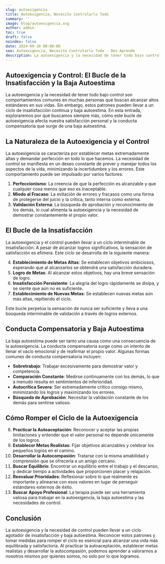 ```yaml
---
slug: autoexigencia
title: Autoexigencia, Necesito Controlarlo Todo
summary: ''
image: blog/autoexigencia.svg
author: admin
toc: true
draft: false
noindex: false
date: 2024-09-30 00:00:00
seo: Autoexigencia, Necesito Controlarlo Todo - Des-Aprende
description: La autoexigencia y la necesidad de tener todo bajo control son comportamientos comunes en muchas personas que buscan alcanzar altos estándares en sus…
---
```


## Autoexigencia y Control: El Bucle de la Insatisfacción y la Baja Autoestima

La autoexigencia y la necesidad de tener todo bajo control son comportamientos comunes en muchas personas que buscan alcanzar altos estándares en sus vidas. Sin embargo, estos patrones pueden llevar a un ciclo de insatisfacción continua y baja autoestima. En esta entrada, exploraremos por qué buscamos siempre más, cómo este bucle de autoexigencia afecta nuestra satisfacción personal y la conducta compensatoria que surge de una baja autoestima.

## La Naturaleza de la Autoexigencia y el Control

La autoexigencia se caracteriza por establecer metas extremadamente altas y demandar perfección en todo lo que hacemos. La necesidad de control se manifiesta en un deseo constante de prever y manejar todos los aspectos de la vida, minimizando la incertidumbre y los errores. Este comportamiento puede ser impulsado por varios factores:

1. **Perfeccionismo**: La creencia de que la perfección es alcanzable y que cualquier cosa menos que eso es inaceptable.
2. **Miedo al Fracaso**: La evitación de errores y fracasos como una forma de protegerse del juicio y la crítica, tanto interna como externa.
3. **Validación Externa**: La búsqueda de aprobación y reconocimiento de los demás, lo cual alimenta la autoexigencia y la necesidad de demostrar constantemente el propio valor.

## El Bucle de la Insatisfacción

La autoexigencia y el control pueden llevar a un ciclo interminable de insatisfacción. A pesar de alcanzar logros significativos, la sensación de satisfacción es efímera. Este ciclo se desarrolla de la siguiente manera:

4. **Establecimiento de Metas Altas**: Se establecen objetivos ambiciosos, esperando que al alcanzarlos se obtendrá una satisfacción duradera.
5. **Logro de Metas**: Al alcanzar estos objetivos, hay una breve sensación de logro.
6. **Insatisfacción Persistente**: La alegría del logro rápidamente se disipa, y se siente que aún no es suficiente.
7. **Establecimiento de Nuevas Metas**: Se establecen nuevas metas aún más altas, repitiendo el ciclo.

Este bucle perpetúa la sensación de nunca ser suficiente y lleva a una búsqueda interminable de validación a través de logros externos.

## Conducta Compensatoria y Baja Autoestima

La baja autoestima puede ser tanto una causa como una consecuencia de la autoexigencia. La conducta compensatoria surge como un intento de llenar el vacío emocional y de reafirmar el propio valor. Algunas formas comunes de conducta compensatoria incluyen:

- **Sobretrabajo**: Trabajar excesivamente para demostrar valor y competencia.
- **Comparación Constante**: Medirse continuamente con los demás, lo que a menudo resulta en sentimientos de inferioridad.
- **Autocrítica Severa**: Ser extremadamente crítico consigo mismo, minimizando los logros y maximizando los errores.
- **Búsqueda de Aprobación**: Necesitar la validación constante de los demás para sentirse valioso.

## Cómo Romper el Ciclo de la Autoexigencia

8. **Practicar la Autoaceptación**: Reconocer y aceptar las propias limitaciones y entender que el valor personal no depende únicamente de los logros.
9. **Establecer Metas Realistas**: Fijar objetivos alcanzables y celebrar los pequeños logros en el camino.
10. **Desarrollar la Autocompasión**: Tratarse con la misma amabilidad y comprensión que se ofrecería a un amigo cercano.
11. **Buscar Equilibrio**: Encontrar un equilibrio entre el trabajo y el descanso, y dedicar tiempo a actividades que proporcionen placer y relajación.
12. **Reevaluar Prioridades**: Reflexionar sobre lo que realmente es importante y alinearse con esos valores en lugar de perseguir estándares externos de éxito.
13. **Buscar Apoyo Profesional**: La terapia puede ser una herramienta valiosa para trabajar en la autoexigencia, la baja autoestima y las necesidades de control.

## Conclusión

La autoexigencia y la necesidad de control pueden llevar a un ciclo agotador de insatisfacción y baja autoestima. Reconocer estos patrones y tomar medidas para romper el ciclo es esencial para alcanzar una vida más equilibrada y satisfactoria. Al practicar la autoaceptación, establecer metas realistas y desarrollar la autocompasión, podemos aprender a valorarnos a nosotros mismos por quienes somos, no solo por lo que logramos.
